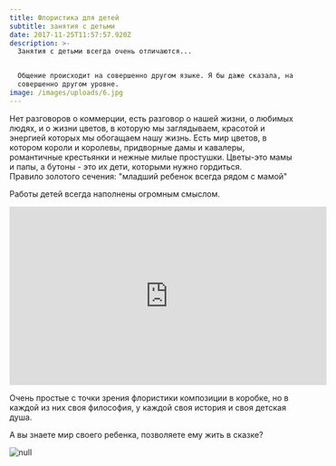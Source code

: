 ```yaml
---
title: Флористика для детей
subtitle: занятия с детьми
date: 2017-11-25T11:57:57.920Z
description: >-
  Занятия с детьми всегда очень отличаются...


  Общение происходит на совершенно другом языке. Я бы даже сказала, на
  совершенно другом уровне.
image: /images/uploads/6.jpg
---
```

Нет разговоров о коммерции, есть разговор о нашей жизни, о любимых людях, и о жизни цветов, в которую мы заглядываем, красотой и энергией которых мы обогащаем нашу жизнь. Есть мир цветов, в котором короли и королевы, придворные дамы и кавалеры, романтичные крестьянки и нежные милые простушки. Цветы-это мамы и папы, а бутоны - это их дети, которыми нужно гордиться. \
Правило золотого сечения: "младший ребенок всегда рядом с мамой"

Работы детей всегда наполнены огромным смыслом.

<iframe width="560" height="315" src="https://www.youtube.com/embed/Cq0JG7lcMHA" frameborder="0" allowfullscreen></iframe>

Очень простые с точки зрения флористики композиции в коробке, но в каждой из них своя философия, у каждой своя история и своя детская душа.

А вы знаете мир своего ребенка, позволяете ему жить в сказке?

![null](/images/uploads/5.jpg)




